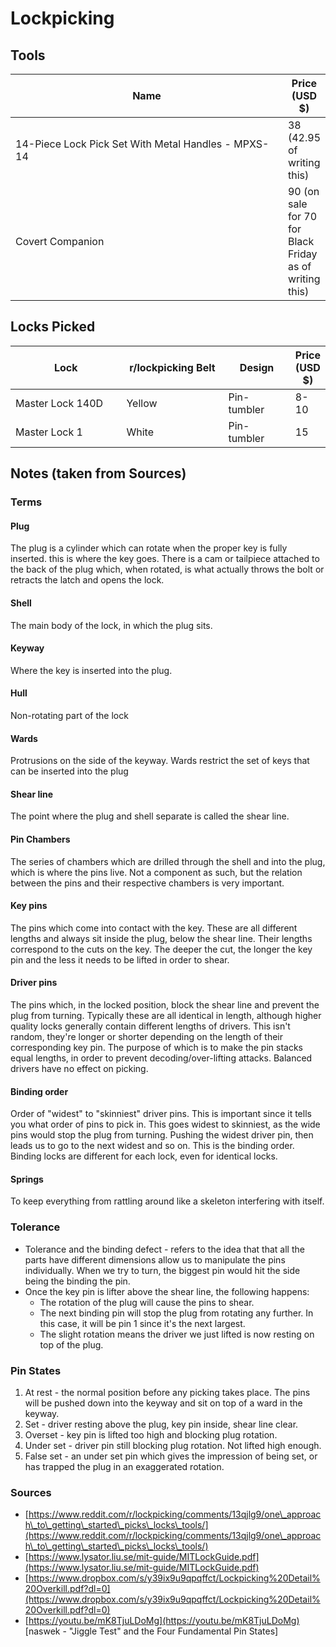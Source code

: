 # Lockpicking

## Tools

<table><thead><tr><th width="575">Name</th><th>Price (USD $)</th></tr></thead><tbody><tr><td>14-Piece Lock Pick Set With Metal Handles - MPXS-14</td><td>38 (42.95 of writing this)</td></tr><tr><td>Covert Companion</td><td>90 (on sale for 70 for Black Friday as of writing this)</td></tr></tbody></table>

## Locks Picked

<table><thead><tr><th width="287">Lock</th><th width="198">r/lockpicking Belt</th><th width="130">Design</th><th>Price (USD $)</th></tr></thead><tbody><tr><td>Master Lock 140D </td><td>Yellow</td><td>Pin-tumbler</td><td>8-10</td></tr><tr><td>Master Lock 1 </td><td>White</td><td>Pin-tumbler</td><td>15</td></tr></tbody></table>

## Notes (taken from Sources)

### Terms

#### Plug

The plug is a cylinder which can rotate when the proper key is fully inserted. this is where the key goes. There is a cam or tailpiece attached to the back of the plug which, when rotated, is what actually throws the bolt or retracts the latch and opens the lock.

#### Shell

The main body of the lock, in which the plug sits.

#### Keyway

Where the key is inserted into the plug.

#### Hull

Non-rotating part of the lock

#### Wards

Protrusions on the side of the keyway. Wards restrict the set of keys that can be inserted into the plug

#### Shear line

The point where the plug and shell separate is called the shear line.

#### Pin Chambers

The series of chambers which are drilled through the shell and into the plug, which is where the pins live. Not a component as such, but the relation between the pins and their respective chambers is very important.

#### Key pins

The pins which come into contact with the key. These are all different lengths and always sit inside the plug, below the shear line. Their lengths correspond to the cuts on the key. The deeper the cut, the longer the key pin and the less it needs to be lifted in order to shear.

#### Driver pins

The pins which, in the locked position, block the shear line and prevent the plug from turning. Typically these are all identical in length, although higher quality locks generally contain different lengths of drivers. This isn't random, they're longer or shorter depending on the length of their corresponding key pin. The purpose of which is to make the pin stacks equal lengths, in order to prevent decoding/over-lifting attacks. Balanced drivers have no effect on picking.

#### Binding order

Order of "widest" to "skinniest" driver pins. This is important since it tells you what order of pins to pick in. This goes widest to skinniest, as the wide pins would stop the plug from turning. Pushing the widest driver pin, then leads us to go to the next widest and so on. This is the binding order. Binding locks are different for each lock, even for identical locks.

#### Springs

To keep everything from rattling around like a skeleton interfering with itself.

### Tolerance

* Tolerance and the binding defect - refers to the idea that that all the parts have different dimensions allow us to manipulate the pins individually. When we try to turn, the biggest pin would hit the side being the binding the pin.
* Once the key pin is lifter above the shear line, the following happens:
  * The rotation of the plug will cause the pins to shear.
  * The next binding pin will stop the plug from rotating any further. In this case, it will be pin 1 since it's the next largest.
  * The slight rotation means the driver we just lifted is now resting on top of the plug.

### Pin States

1. At rest - the normal position before any picking takes place. The pins will be pushed down into the keyway and sit on top of a ward in the keyway.
2. Set - driver resting above the plug, key pin inside, shear line clear.
3. Overset - key pin is lifted too high and blocking plug rotation.
4. Under set - driver pin still blocking plug rotation. Not lifted high enough.
5. False set - an under set pin which gives the impression of being set, or has trapped the plug in an exaggerated rotation.&#x20;

### Sources

* [https://www.reddit.com/r/lockpicking/comments/13qjlg9/one\_approach\_to\_getting\_started\_picks\_locks\_tools/](https://www.reddit.com/r/lockpicking/comments/13qjlg9/one\_approach\_to\_getting\_started\_picks\_locks\_tools/)
* [https://www.lysator.liu.se/mit-guide/MITLockGuide.pdf](https://www.lysator.liu.se/mit-guide/MITLockGuide.pdf)
* [https://www.dropbox.com/s/y39ix9u9qpqffct/Lockpicking%20Detail%20Overkill.pdf?dl=0](https://www.dropbox.com/s/y39ix9u9qpqffct/Lockpicking%20Detail%20Overkill.pdf?dl=0)
* [https://youtu.be/mK8TjuLDoMg](https://youtu.be/mK8TjuLDoMg) \[naswek - "Jiggle Test" and the Four Fundamental Pin States]
